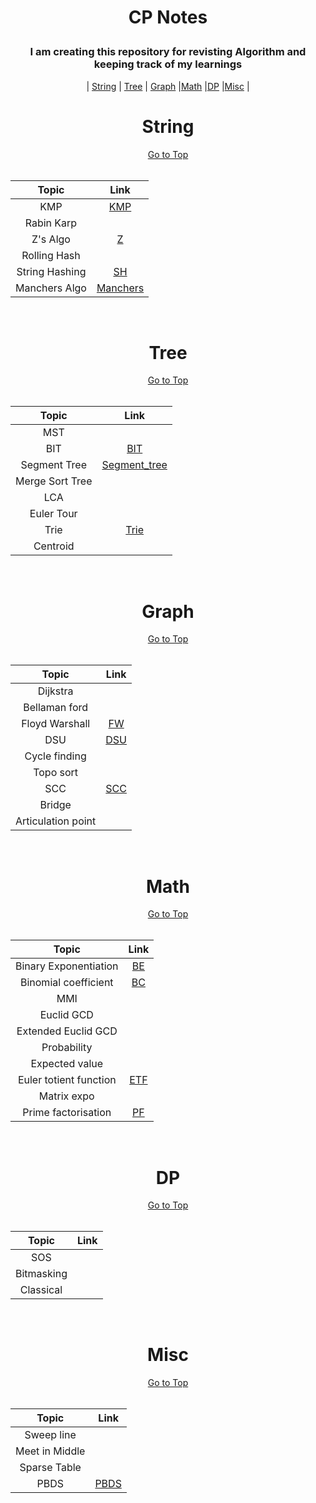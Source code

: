 # <p align="center" id="top">CP Notes</p>
### <p align="center">I am creating this repository for revisting Algorithm and keeping track of my learnings</p>
<p align="center">| <a href="#string">String</a> | <a href="#tree">Tree</a> | <a href="#graph">Graph</a> |<a href="#math">Math</a> |<a href="#dp">DP</a> |<a href="#misc">Misc</a> |</p>

<h1 align="center" id="string">String</h1>
<div align="center">
<a href="#top">Go to Top</a>
</div>
<br>
<div align="center">

| Topic | Link | 
|:----:|:----:| 
|KMP | [KMP](https://gist.github.com/maskmanlucifer/086cf3b33eaa21a5b8834821dd1a274b)| 
|Rabin Karp | | 
|Z's Algo |[Z](https://gist.github.com/maskmanlucifer/c8455e8e958875ffaa5fc8d7f81c4e08) | 
|Rolling Hash | |
|String Hashing | [SH](https://gist.github.com/maskmanlucifer/6bba002040351b0bcd2a6162eadbc0ee)| 
|Manchers Algo |[Manchers](https://gist.github.com/maskmanlucifer/52bee9f747191a2bf736bcef8eea3cb8) | 
<br>
</div>

<h1 align="center" id="tree">Tree</h1>
<div align="center">
<a href="#top">Go to Top</a>
</div>
<br>
<div align="center">

| Topic | Link | 
|:----:|:----:| 
| MST| | 
| BIT| [BIT](https://gist.github.com/maskmanlucifer/97d8a0758bb4f2759bed95d1b82d61b4)| 
|Segment Tree |[Segment_tree](https://gist.github.com/maskmanlucifer/e4de862838014e978942c9515fc2c618) | 
|Merge Sort Tree | | 
| LCA| | 
| Euler Tour| | 
| Trie|[Trie](https://gist.github.com/maskmanlucifer/336358b4fc8059b3eff101cabe1322bc) | 
| Centroid| | 
<br>
</div>

<h1 align="center" id="graph">Graph</h1>
<div align="center">
<a href="#top">Go to Top</a>
</div>
<br>
<div align="center">

| Topic | Link | 
|:----:|:----:| 
| Dijkstra| | 
|Bellaman ford | | 
| Floyd Warshall|[FW](https://gist.github.com/maskmanlucifer/4ff93acb5c5ab74a1a7bed61e0f5e034) | 
| DSU| [DSU](https://gist.github.com/maskmanlucifer/fd5d469bd0123c492cc4a63329ace5e6)| 
| Cycle finding| | 
| Topo sort | | 
| SCC| [SCC](https://gist.github.com/maskmanlucifer/3bd56c2a1c0fac1e937181e9ba3ef1a5)| 
| Bridge| | 
| Articulation point| | 
<br>
</div>

<h1 align="center" id="math">Math</h1>
<div align="center">
<a href="#top">Go to Top</a>
</div>
<br>
<div align="center">

| Topic | Link | 
|:----:|:----:| 
| Binary Exponentiation|[BE](https://gist.github.com/maskmanlucifer/e896431aaf46c4176ebe2f080cdd12d9) | 
| Binomial coefficient|[BC](https://gist.github.com/maskmanlucifer/de6e12cb4a9f470b6f9478c425952746) | 
| MMI| | 
| Euclid GCD| | 
| Extended Euclid GCD| | 
|Probability | | 
| Expected value| | 
| Euler totient function|[ETF](https://gist.github.com/maskmanlucifer/5537983ca7535d188ad5d4d859bb05e2) | 
| Matrix expo| | 
|Prime factorisation|[PF](https://gist.github.com/maskmanlucifer/e8b54712040e90a8605122c415428106)|
<br>
</div>

<h1 align="center" id="dp">DP</h1>
<div align="center">
<a href="#top">Go to Top</a>
</div>
<br>
<div align="center">

| Topic | Link | 
|:----:|:----:| 
| SOS| |
| Bitmasking| |
| Classical| |
<br>
</div>

<h1 align="center" id="misc">Misc</h1>
<div align="center">
<a href="#top">Go to Top</a>
</div>
<br>
<div align="center">

| Topic | Link | 
|:----:|:----:| 
| Sweep line| |
| Meet in Middle| |
| Sparse Table| |
| PBDS| [PBDS](https://gist.github.com/maskmanlucifer/b0faa3f4a9672b3fe7a589437f1b5e6d)|
<br>
</div>




